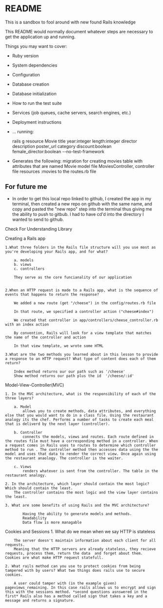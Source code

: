# README
This is a sandbox to fool around with new found Rails knowledge 


This README would normally document whatever steps are necessary to get the
application up and running.

Things you may want to cover:

* Ruby version

* System dependencies

* Configuration

* Database creation

* Database initialization

* How to run the test suite

* Services (job queues, cache servers, search engines, etc.)

* Deployment instructions

* ...
 running:  

     rails g resource Movie title year:integer length:integer director description poster_url category discount:boolean female_director:boolean --no-test-framework

* Generates the following:
    migration for creating movies table with attributes that are named 
    Movie model file
    MoviesController, controller file 
    resources :movies to the routes.rb file 


## For future me

* In order to get this local repo linked to github, I created the app in my terminal, then created a new repo on github with the same name, and copy and pasted the "new repo" step into the terminal thus giving me the ability to push to gitbub.  I had to have cd'd into the directory I wanted to send to github.


Check For Understanding Library 



Creating a Rails app 

    1.What three folders in the Rails file structure will you use most as you're developing your Rails app, and for what?

        a. models 
        b. views 
        c. controllers

        They serve as the core funcianality of our application 


    2.When an HTTP request is made to a Rails app, what is the sequence of events that happens to return the response?

        We added a new route (get "/cheese") in the config/routes.rb file

        In that route, we specified a controller action ("cheese#index")

        We created that controller in app/controllers/cheese_controller.rb with an index action

        By convention, Rails will look for a view template that matches the name of the controller and action

        In that view template, we wrote some HTML

    3.What are the two methods you learned about in this lesson to provide a response to an HTTP request? What type of content does each of them return?

        Index method returns our our path such as '/cheese'
        Show method returns our path plus the id  '/cheese/:id'

Model-View-Controller(MVC)

    1. In the MVC architecture, what is the responsibility of each of the three layers?

        a. Model 
            allows you to create methods, data attributes, and everything else that you would want to do in a class file. Using the restaurant analogy its the chef. Performs a number of tasks to create each meal that is deliverd by the next layer (controller).

        b. Controller
            connects the models, views and routes. Each route defined in the routes file must have a corresponding method in a controller. When a request comes in Rails uses to routes to determine which controller method to run . The controller method then accesses data using the the model and uses that data to render the correct view. Once again using the restaurant anaology. The controller is the waiter. 

        c. Views 
            renders whatever is sent from the controller. The table in the restaurant analogy. 

    2. In the architecture, which layer should contain the most logic? Which should contain the least. 
        The controller contains the most logic and the view layer contains the least. 

    3. What are some benefits of using Rails and the MVC architecture?

            Having the ability to generate models and methods.
            Readability
            Data flow is more managable








Cookies and Sessions 
    1. What do we mean when we say HTTP is stateless 

        The server doesn't maintain information about each client for all requests.
        Meaning that the HTTP servers are already stateless, they recieve requests, process them, return the data  and forget about them. Cookies are what make HTTP request statefull.
    
    2. What rails method can you use to protect cookies from being tampered with by users? What two things does rails use to secure cookies. 

        A user could tamper with (in the example given) pageviews_remaining. In this case rails allows us to encrypt and sign  this with the sessions method. *second questions asnswered in the first* Rails also has a method called sign that takes a key and a message and returns a signature.


    
    

